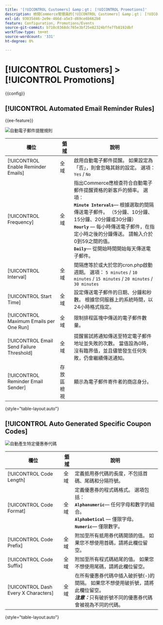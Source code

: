 ```yaml
---
title: '[!UICONTROL Customers] &amp；gt； [!UICONTROL Promotions]'
description: 檢閱Commerce管理員的[!UICONTROL Customers] &amp；gt； [!UICONTROL Promotions]頁面上的組態設定。
exl-id: 93035d46-2e9e-466d-a5e3-d69ce6b662b8
feature: Configuration, Promotions/Events
source-git-commit: b710c0368dc765e3bf25e82324bffe7fb8192dbf
workflow-type: tm+mt
source-wordcount: '331'
ht-degree: 0%

---
```


# [!UICONTROL Customers] > [!UICONTROL Promotions]

{{config}}

## [!UICONTROL Automated Email Reminder Rules]

{{ee-feature}}

![自動電子郵件提醒規則](./assets/promotions-automated-email-reminder-rules.png)<!-- zoom -->

<!-- [Automated Email Reminder Rules](https://docs.magento.com/user-guide/marketing/email-reminder-rules-configure.html) -->

| 欄位 | [領域](../../getting-started/websites-stores-views.md#scope-settings) | 說明 |
|--- |--- |--- |
| [!UICONTROL Enable Reminder Emails] | 全域 | 啟用自動電子郵件提醒。 如果設定為「否」，則會忽略其餘的設定。 選項： `Yes` / `No` |
| [!UICONTROL Frequency] | 全域 | 指出Commerce應檢查符合自動電子郵件提醒資格的新客戶的頻率。 選項： <br/>**`Minute Intervals`**— 根據選取的間隔傳送電子郵件。 （5分鐘、10分鐘、15分鐘、20分鐘或30分鐘）<br/>**`Hourly`** — 每小時傳送電子郵件，在指定小時之後的分鐘傳送。 請輸入介於0到59之間的值。 <br/>**`Daily`**— 從開始時間開始每天傳送電子郵件。 |
| [!UICONTROL Interval] | 全域 | 間隔應等於或大於您的cron.php啟動週期。 選項： `5 minutes` / `10 minutes` / `15 minutes` / `20 minutes` / `30 minutes` |
| [!UICONTROL Start Time] | 全域 | 設定傳送電子郵件的日期、分鐘和秒數。 根據您伺服器上的系統時間，以24小時格式指定。 |
| [!UICONTROL Maximum Emails per One Run] | 全域 | 限制排程區塊中傳送的電子郵件數量。 |
| [!UICONTROL Email Send Failure Threshold] | 全域 | 提醒嘗試將通知傳送至特定電子郵件地址並失敗的次數。 當值設為0時，沒有臨界值，並且儘管發生任何失敗，仍會繼續傳送通知。 |
| [!UICONTROL Reminder Email Sender] | 存放區檢視 | 顯示為電子郵件寄件者的商店身分。 |

{style="table-layout:auto"}

## [!UICONTROL Auto Generated Specific Coupon Codes]

![自動產生特定優惠券代碼](./assets/promotions-auto-generated-specific-coupon-codes.png)<!-- zoom -->

<!-- [Auto Generated Specific Coupon Codes](https://docs.magento.com/user-guide/marketing/price-rules-cart-coupon-code-configure.md  -->

| 欄位 | [領域](../../getting-started/websites-stores-views.md#scope-settings) | 說明 |
|--- |--- |--- |
| [!UICONTROL Code Length] | 全域 | 定義抵用券代碼的長度，不包括首碼、尾碼和分隔符號。 |
| [!UICONTROL Code Format] | 全域 | 定義優惠券的程式碼格式。 選項包括： <br/>**`Alphanumeric`**— 任何字母和數字的組合。<br/>**`Alphabetical`** — 僅限字母。 <br/>**`Numeric`**— 僅限數字。 |
| [!UICONTROL Code Prefix] | 全域 | 附加至所有抵用券代碼開頭的值。 如果您不想使用首碼，請將此欄位留空。 |
| [!UICONTROL Code Suffix] | 全域 | 附加至所有程式碼結尾的值。 如果您不想使用尾碼，請將此欄位留空。 |
| [!UICONTROL Dash Every X Characters] | 全域 | 在所有優惠券代碼中插入破折號(-)的間隔。 如果您不想使用破折號，請將此欄位留空。 <br/>_**注意：**_&#x200B;只有破折號不同的優惠券代碼會被視為不同的代碼。 |

{style="table-layout:auto"}
